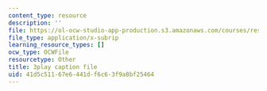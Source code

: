 ```yaml
---
content_type: resource
description: ''
file: https://ol-ocw-studio-app-production.s3.amazonaws.com/courses/res-18-006-calculus-revisited-single-variable-calculus-fall-2010/41d5c51167e6441df6c63f9a8bf25464_4Ywsdc6pCOk.srt
file_type: application/x-subrip
learning_resource_types: []
ocw_type: OCWFile
resourcetype: Other
title: 3play caption file
uid: 41d5c511-67e6-441d-f6c6-3f9a8bf25464
---
```

